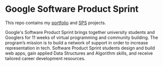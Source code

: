 # Google Software Product Sprint

This repo contains my [portfolio](https://vjanardhan-sps-summer20.appspot.com/) and [SPS](https://buildyourfuture.withgoogle.com/programs/softwareproductsprint/) projects.

Google's Software Product Sprint brings together university students and Googlers for 11 weeks of 
virtual programming and community building. The program’s mission is to build a network of support 
in order to increase representation in tech. Software Product Sprint students design and build web apps, 
gain applied Data Structures and Algorithm skills, and receive tailored career development resources.